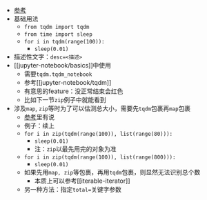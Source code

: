 - [参考](https://www.pythonpool.com/python-tqdm/)
- 基础用法
  - `from tqdm import tqdm`
  - `from time import sleep`
  - `for i in tqdm(range(100)):`
    - `sleep(0.01)`
- 描述性文字：`desc=<描述>`
- [[jupyter-notebook/basics]]中使用
  - 需要`tqdm.tqdm_notebook`
  - 参考[[jupyter-notebook/tqdm]]
  - 有意思的feature：没正常结束会红色
  - 比如下一节`zip`例子中就能看到
- 涉及`map`, `zip`等时为了可以估测总大小，需要先`tqdm`包裹再`map`包裹
  - [参考](https://www.pythonpool.com/python-tqdm/)里有说
  - 例子：续上
  - `for i in zip(tqdm(range(100)), list(range(80))):`
    - `sleep(0.01)`
    - 注：`zip`以最先用完的对象为准
  - `for i in zip(tqdm(range(100)), list(range(800))):`
    - `sleep(0.01)`
  - 如果先用`map, zip`等包裹，再用`tqdm`包裹，则显然无法识别总个数
    - 本质上可以参考[[iterable-iterator]]
  - 另一种方法：指定`total=`关键字参数